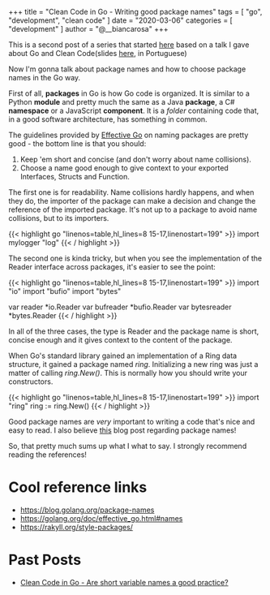 +++
title = "Clean Code in Go - Writing good package names"
tags = [
    "go",
    "development",
    "clean code"
]
date = "2020-03-06"
categories = [
    "development"
]
author = "@__biancarosa"
+++

This is a second post of a series that started [here](https://biancarosa.com.br/posts/go_clean_code_1/) based on a talk I gave about Go and Clean Code(slides [here](https://slides.com/biancarosa__/go-clean-code), in Portuguese)

Now I'm gonna talk about package names and how to choose package names in the Go way.

First of all, **packages** in Go is how Go code is organized. It is similar to a Python **module** and pretty much the same as a Java **package**, a C# **namespace** or a JavaScript **component**. It is a *folder* containing code that, in a good software architecture, has something in common.

The guidelines provided by [Effective Go](https://golang.org/doc/effective_go.html#names) on naming packages are pretty good - the bottom line is that you should:

1. Keep 'em short and concise (and don't worry about name collisions).
2. Choose a name good enough to give context to your exported Interfaces, Structs and Function.

The first one is for readability. Name collisions hardly happens, and when they do, the importer of the package can make a decision and change the reference of the imported package. It's not up to a package to avoid name collisions, but to its importers.

{{< highlight go "linenos=table,hl_lines=8 15-17,linenostart=199" >}}
import mylogger "log"
{{< / highlight >}}

The second one is kinda tricky, but when you see the implementation of the Reader interface across packages, it's easier to see the point:

{{< highlight go "linenos=table,hl_lines=8 15-17,linenostart=199" >}}
import "io"
import "bufio"
import "bytes"

var reader *io.Reader
var bufreader *bufio.Reader
var bytesreader *bytes.Reader
{{< / highlight >}}

In all of the three cases, the type is Reader and the package name is short, concise enough and it gives context to the content of the package.

When Go's standard library gained an implementation of a Ring data structure, it gained a package named *ring*. Initializing a new ring was just a matter of calling *ring.New()*. This is normally how you should write your constructors.

{{< highlight go "linenos=table,hl_lines=8 15-17,linenostart=199" >}}
import "ring"
ring := ring.New()
{{< / highlight >}}

Good package names are *very* important to writing a code that's nice and easy to read. I also believe [this](https://blog.golang.org/package-names) blog post regarding package names!

So, that pretty much sums up what I what to say. I strongly recommend reading the references!

# Cool reference links

- https://blog.golang.org/package-names
- https://golang.org/doc/effective_go.html#names
- https://rakyll.org/style-packages/

# Past Posts

- [Clean Code in Go - Are short variable names a good practice?](../go_clean_code_1/)